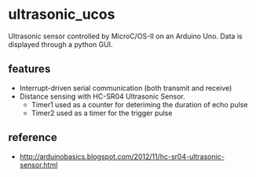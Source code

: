 # ultrasonic_ucos
Ultrasonic sensor controlled by MicroC/OS-II on an Arduino Uno. Data is displayed through a python GUI.

## features
* Interrupt-driven serial communication (both transmit and receive)
* Distance sensing with HC-SR04 Ultrasonic Sensor.
  * Timer1 used as a counter for deteriming the duration of echo pulse
  * Timer2 used as a timer for the trigger pulse

## reference	
* http://arduinobasics.blogspot.com/2012/11/hc-sr04-ultrasonic-sensor.html
